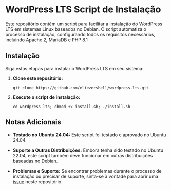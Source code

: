 # WordPress LTS Script de Instalação

Este repositório contém um script para facilitar a instalação do WordPress LTS em sistemas Linux baseados no Debian. O script automatiza o processo de instalação, configurando todos os requisitos necessários, incluindo Apache 2, MariaDB e PHP 8.1

## Instalação

Siga estas etapas para instalar o WordPress LTS em seu sistema:

1. **Clone este repositório:**
   ```
   git clone https://github.com/eliezershell/wordpress-lts.git
   ```

2. **Execute o script de instalação:**
   ```
   cd wordpress-lts; chmod +x install.sh; ./install.sh
   ```
   
## Notas Adicionais

- **Testado no Ubuntu 24.04:** Este script foi testado e aprovado no Ubuntu 24.04.
  
- **Suporte a Outras Distribuições:** Embora tenha sido testado no Ubuntu 22.04, este script também deve funcionar em outras distribuições baseadas no Debian.

- **Problemas e Suporte:** Se encontrar problemas durante o processo de instalação ou precisar de suporte, sinta-se à vontade para abrir uma [issue](https://github.com/eliezershell/wordpress-lts/issues) neste repositório.
